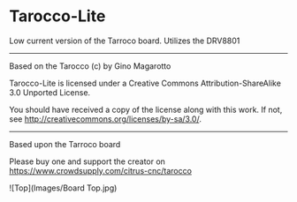 # Tarocco-Lite
Low current version of the Tarroco board. Utilizes the DRV8801


----------------------------------------------------------------------
Based on the Tarocco (c) by Gino Magarotto

Tarocco-Lite is licensed under a
Creative Commons Attribution-ShareAlike 3.0 Unported License.

You should have received a copy of the license along with this
work.  If not, see <http://creativecommons.org/licenses/by-sa/3.0/>.

----------------------------------------------------------------------
Based upon the Tarroco board

Please buy one and support the creator on https://www.crowdsupply.com/citrus-cnc/tarocco

![Top](Images/Board Top.jpg)



